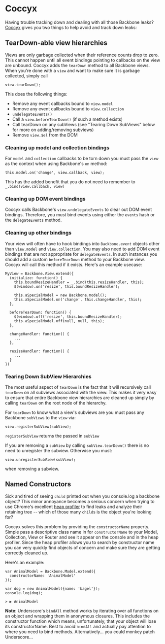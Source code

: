 # Coccyx

Having trouble tracking down and dealing with all those Backbone leaks?  [Coccyx](http://en.wikipedia.org/wiki/Coccyx) gives you two things to help avoid and track down leaks:

## TearDown-able view hierarchies

Views are only garbage collected when their reference counts drop to zero.  This cannot happen until all event bindings pointing to callbacks on the view are unbound.  Coccyx adds the `tearDown` method to all Backbone views.  When you're done with a `view` and want to make sure it is garbage collected, simply call

    view.tearDown();
    
This does the following things:

  - Remove any event callbacks bound to `view.model`
  - Remove any event callbacks bound to `view.collection`
  - `undelegateEvents()`
  - Call a `view.beforeTearDown()` (if such a method exists)
  - Call tearDown on any subViews (see "Tearing Down SubViews" below for more on adding/removing subviews)
  - Remove `view.$el` from the DOM

### Cleaning up model and collection bindings
For `model` and `collection` callbacks to be torn down you must pass the `view` as the context when using Backbone's `on` method:

    this.model.on('change', view.callback, view);
    
This has the added benefit that you do not need to remember to `_.bind(view.callback, view)`

### Cleaning up DOM event bindings
Coccyx calls Backbone's `view.undelegateEvents` to clear out DOM event bindings.  Therefore, you must bind events using either the `events` hash or the `delegateEvents` method.

### Cleaning up other bindings
Your view will often have to hook bindings into `Backbone.event` objects other than `view.model` and `view.collection`.  You may also need to add DOM event bindings that are not appropriate for `delegateEvents`.  In such instances you should add a custom `beforeTearDown` method to your Backbone view.  Coccyx will call this method if it exists.  Here's an example usecase:

    MyView = Backbone.View.extend({
      initialize: function() {
        this.boundResizeHandler = _.bind(this.resizeHandler, this);
        $(window).on('resize', this.boundResizeHandler);
          
        this.aSpecialModel = new Backbone.model();          
        this.aSpecialModel.on('change', this.changeHandler, this);
      },
        
      beforeTearDown: function() {
        $(window).off('resize', this.boundResizeHandler);
        this.aSpecialModel.off(null, null, this);
      },
        
      changeHandler: function() {
        ...
      },
      
      resizeHandler: function() {
        ...
      }
    })

### Tearing Down SubView Hierarchies
The most useful aspect of `tearDown` is the fact that it will recursively call `tearDown` on all subviews associated with the view.  This makes it very easy to ensure that entire Backbone view hierarchies are cleaned up simply by calling `tearDown` on the root node of the hierarchy.

For `tearDown` to know what a view's subviews are you must pass any Backbone `subView`s to the `view` via:

    view.registerSubView(subView);
    
`registerSubView` returns the passed in `subView`

If you are removing a `subView` by calling `subView.tearDown()` there is no need to unregister the subview.  Otherwise you must:

    view.unregisterSubView(subView);
    
when removing a subview.


## Named Constructors
Sick and tired of seeing `child` printed out when you console.log a backbone object?  This minor annoyance becomes a serious concern when trying to use Chrome's excellent [heap profiler](https://developers.google.com/chrome-developer-tools/docs/heap-profiling) to find leaks and analyze their retaining tree -- which of those many `child`s is the object you're looking for?

Coccyx solves this problem by providing the `constructorName` property.  Simple pass a descriptive class name in for `constructorName` to your Model, Collection, View or Router and see it appear on the console and in the heap profiler.  Since the heap profiler allows you to search by constructor name you can very quickly find objects of concern and make sure they are getting correctly cleaned up.

Here's an example:

    var AnimalModel = Backbone.Model.extend({
      constructorName: 'AnimalModel'
    });
    
    var dog = new AnimalModel({name: 'bagel'});
    console.log(dog);
    
    > ▶ AnimalModel

**Note**: Underscore's `bindAll` method works by iterating over all functions on an object and wrapping them in anonymous closures.  This includes the constructor function which means, unfortunately, that your object will lose its constructorName.  Best to avoid `bindAll` and actually pay attention to where you need to bind methods.  Alternatively... you could monkey patch Underscore...